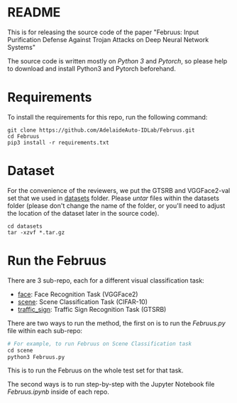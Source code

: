# README 

This is for releasing the source code of the paper "Februus: Input Purification Defense Against Trojan Attacks on Deep Neural Network Systems" 

The source code is written mostly on *Python 3* and *Pytorch*, so please help to download and install Python3 and Pytorch beforehand.


# Requirements

To install the requirements for this repo, run the following command: 
```
git clone https://github.com/AdelaideAuto-IDLab/Februus.git
cd Februus
pip3 install -r requirements.txt
```


# Dataset

For the convenience of the reviewers, we put the GTSRB and VGGFace2-val set that we used in [datasets](./datasets) folder. 
Please *untar* files within the datasets folder (please don't change the name of the folder, or you'll need to adjust the location of the dataset later in the source code).
```
cd datasets
tar -xzvf *.tar.gz
```

# Run the Februus

There are 3 sub-repo, each for a different visual classification task:
- [face](./face): Face Recognition Task (VGGFace2)
- [scene](./scene): Scene Classification Task (CIFAR-10)
- [traffic_sign](./traffic_sign): Traffic Sign Recognition Task (GTSRB)

There are two ways to run the method, the first on is to run the *Februus.py* file within each sub-repo: 

```python
# For example, to run Februus on Scene Classification task
cd scene
python3 Februus.py
```
This is to run the Februus on the whole test set for that task.

The second ways is to run step-by-step with the Jupyter Notebook file *Februus.ipynb* inside of each repo. 

